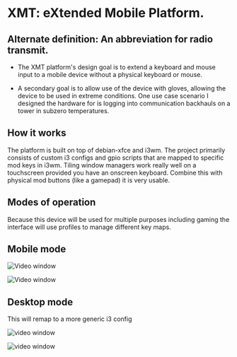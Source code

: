 # XMT: eXtended Mobile Platform.
## Alternate definition: An abbreviation for radio transmit.

-  The XMT platform's design goal is to extend a keyboard and mouse input to a mobile device without a physical keyboard or mouse.

-  A secondary goal is to allow use of the device with gloves, allowing the device to be used in extreme conditions. One use case scenario I designed the hardware for is logging into communication backhauls on a tower in subzero temperatures.

## How it works

The platform is built on top of debian-xfce and i3wm. The project primarily consists of custom i3 configs and gpio scripts that are mapped to specific mod keys in i3wm. Tiling window managers work really well on a touchscreen provided you have an onscreen keyboard. Combine this with physical mod buttons (like a gamepad) it is very usable.



## Modes of operation

Because this device will be used for multiple purposes including gaming the interface will use profiles to manage different key maps. 

## Mobile mode

![Video window](https://raw.githubusercontent.com/DirtOnTheWire/eXtended-Mobile-Platform/master/images/readme/IMG_20200613_191608.jpg)

![Video window](https://raw.githubusercontent.com/DirtOnTheWire/eXtended-Mobile-Platform/master/images/readme/IMG_20200613_1915352.jpg)

## Desktop mode

This will remap to a more generic i3 config

![video window](https://raw.githubusercontent.com/DirtOnTheWire/eXtended-Mobile-Platform/master/images/readme/IMG_20200613_193425.jpg)

![video window](https://raw.githubusercontent.com/DirtOnTheWire/eXtended-Mobile-Platform/master/images/readme/IMG_20200613_193952.jpg)

